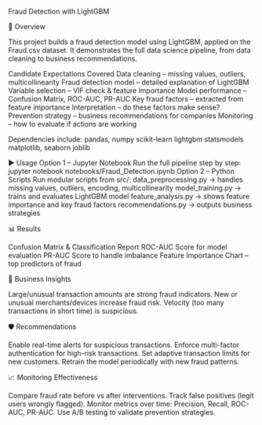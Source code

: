 Fraud Detection with LightGBM

📌 Overview

This project builds a fraud detection model using LightGBM, applied on the Fraud.csv dataset.
It demonstrates the full data science pipeline, from data cleaning to business recommendations.

Candidate Expectations Covered
Data cleaning – missing values, outliers, multicollinearity
Fraud detection model – detailed explanation of LightGBM
Variable selection – VIF check & feature importance
Model performance – Confusion Matrix, ROC-AUC, PR-AUC
Key fraud factors – extracted from feature importance
Interpretation – do these factors make sense?
Prevention strategy – business recommendations for companies
Monitoring – how to evaluate if actions are working




Dependencies include:
pandas, numpy
scikit-learn
lightgbm
statsmodels
matplotlib, seaborn
joblib

▶️ Usage
Option 1 – Jupyter Notebook
Run the full pipeline step by step:
jupyter notebook notebooks/Fraud_Detection.ipynb
Option 2 – Python Scripts
Run modular scripts from src/:
data_preprocessing.py → handles missing values, outliers, encoding, multicollinearity
model_training.py → trains and evaluates LightGBM model
feature_analysis.py → shows feature importance and key fraud factors
recommendations.py → outputs business strategies

📊 Results

Confusion Matrix & Classification Report
ROC-AUC Score for model evaluation
PR-AUC Score to handle imbalance
Feature Importance Chart – top predictors of fraud

🔑 Business Insights

Large/unusual transaction amounts are strong fraud indicators.
New or unusual merchants/devices increase fraud risk.
Velocity (too many transactions in short time) is suspicious.

🛡️ Recommendations

Enable real-time alerts for suspicious transactions.
Enforce multi-factor authentication for high-risk transactions.
Set adaptive transaction limits for new customers.
Retrain the model periodically with new fraud patterns.

📈 Monitoring Effectiveness

Compare fraud rate before vs after interventions.
Track false positives (legit users wrongly flagged).
Monitor metrics over time: Precision, Recall, ROC-AUC, PR-AUC.
Use A/B testing to validate prevention strategies.
